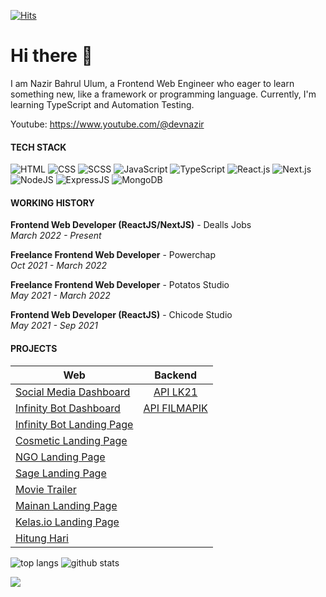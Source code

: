 [![Hits](https://hits.seeyoufarm.com/api/count/incr/badge.svg?url=https%3A%2F%2Fgithub.com%2Fdevnazir%2Fhit-counter&count_bg=%2379C83D&title_bg=%23555555&icon=reverbnation.svg&icon_color=%23CBCF44&title=hits&edge_flat=false)](https://hits.seeyoufarm.com)

# Hi there 👋
I am Nazir Bahrul Ulum, a Frontend Web Engineer who eager to learn something new, like a framework or programming language. Currently, I'm learning TypeScript and Automation Testing. 

Youtube: https://www.youtube.com/@devnazir

#### TECH STACK

![HTML](https://img.shields.io/badge/-HTML-brightgreen)
![CSS](https://img.shields.io/badge/-CSS-yellowgreen)
![SCSS](https://img.shields.io/badge/-SCSS-pink)
![JavaScript](https://img.shields.io/badge/-JavaScript-orange)
![TypeScript](https://img.shields.io/badge/-TypeScript-blue)
![React.js](https://img.shields.io/badge/-React.js-lightgrey)
![Next.js](https://img.shields.io/badge/-Next.js-yellow)
![NodeJS](https://img.shields.io/badge/-NodeJS-green)
![ExpressJS](https://img.shields.io/badge/-ExpressJS-red)
![MongoDB](https://img.shields.io/badge/-MongoDB-purple)

#### WORKING HISTORY
**Frontend Web Developer (ReactJS/NextJS)** - Dealls Jobs  
<i>March 2022 - Present</i>

**Freelance Frontend Web Developer**  - Powerchap    
<i>Oct 2021 - March 2022</i>  

**Freelance Frontend Web Developer**  - Potatos Studio  
<i>May 2021 - March 2022</i>  

**Frontend Web Developer (ReactJS)** - Chicode Studio    
<i>May 2021 - Sep 2021</i>   

#### PROJECTS

| Web        | Backend           |
| ------------- |:-------------:| 
| [Social Media Dashboard](https://social-media-sage.vercel.app/dashboard)     | [API LK21](https://github.com/devnazir/api-lk21) |
| [Infinity Bot Dashboard](https://chatbot-devnazir.vercel.app/dashboard)     | [API FILMAPIK](https://github.com/devnazir/api-filmapik) |
| [Infinity Bot Landing Page](https://chatbot-devnazir.vercel.app/)     |  |
| [Cosmetic Landing Page](https://febelvn.vercel.app/)      |  |
| [NGO Landing Page](https://ngo-roan.vercel.app/) |  |
| [Sage Landing Page](https://devnazir.github.io/sage/) |  |
| [Movie Trailer](https://devnazir.github.io/movietrailer/) |  |
| [Mainan Landing Page](https://devnazir.github.io/mainan/) |  |
| [Kelas.io Landing Page](https://devnazir.github.io/kelas-io/) |  |
| [Hitung Hari](https://devnazir.github.io/seeday/) |  |






![top langs](https://github-readme-stats.vercel.app/api/top-langs/?username=devnazir&theme=react&layout=compact&hide=html,css,scss,shell)
![github stats](https://github-readme-stats.vercel.app/api?username=devnazir&show_icons=true&count_private=true&hide=prs,issues&theme=dark)

<a href="https://github.com/devnazir">
  <img align="center" src="https://github-readme-stats.vercel.app/api/wakatime?username=devnazir&layout=compact" />
</a>
